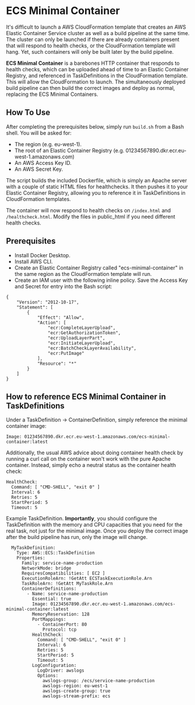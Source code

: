 # ECS Minimal Container

It's difficult to launch a AWS CloudFormation template that creates an AWS Elastic Container Service cluster as well as a build pipeline at the same time. The cluster can only be launched if there are already containers present that will respond to health checks, or the CloudFormation template will hang. Yet, such containers will only be built later by the build pipeline.

**ECS Minimal Container** is a barebones HTTP container that responds to health checks, which can be uploaded ahead of time to an Elastic Container Registry, and referenced in TaskDefinitions in the CloudFormation template. This will allow the CloudFormation to launch. The simultaneously deployed build pipeline can then build the correct images and deploy as normal, replacing the ECS Minimal Containers.

## How To Use

After completing the prerequisites below, simply run `build.sh` from a Bash shell. You will be asked for:

* The region (e.g. eu-west-1).
* The root of an Elastic Container Registry (e.g. 01234567890.dkr.ecr.eu-west-1.amazonaws.com)
* An AWS Access Key ID.
* An AWS Secret Key.

The script builds the included Dockerfile, which is simply an Apache server with a couple of static HTML files for healthchecks. It then pushes it to your Elastic Container Registry, allowing you to reference it in TaskDefinitions in CloudFormation templates.

The container will now respond to health checks on `/index.html` and `/healthcheck.html`. Modify the files in public_html if you need different health checks.

## Prerequisites

* Install Docker Desktop.
* Install AWS CLI.
* Create an Elastic Container Registry called "ecs-minimal-container" in the same region as the CloudFormation template will run.
* Create an IAM user with the following inline policy. Save the Access Key and Secret for entry into the Bash script:

```
{
    "Version": "2012-10-17",
    "Statement": [
        {
            "Effect": "Allow",
            "Action": [
                "ecr:CompleteLayerUpload",
                "ecr:GetAuthorizationToken",
                "ecr:UploadLayerPart",
                "ecr:InitiateLayerUpload",
                "ecr:BatchCheckLayerAvailability",
                "ecr:PutImage"
            ],
            "Resource": "*"
        }
    ]
}
```

## How to reference ECS Minimal Container in TaskDefinitions

Under a TaskDefinition -> ContainerDefinition, simply reference the minimal container image:

`Image: 01234567890.dkr.ecr.eu-west-1.amazonaws.com/ecs-minimal-container:latest`

Additionally, the usual AWS advice about doing container health check by running a curl call on the container won't work with the pure Apache container. Instead, simply echo a neutral status as the container health check:

```
HealthCheck:
  Command: [ "CMD-SHELL", "exit 0" ]
  Interval: 6
  Retries: 5
  StartPeriod: 5
  Timeout: 5
```
Example TaskDefinition. **Importantly**, you should configure the TaskDefinition with the memory and CPU capacities that you need for the real task, not just for the minimal image. Once you deploy the correct image after the build pipeline has run, only the image will change. 

```
  MyTaskDefinition:
    Type: AWS::ECS::TaskDefinition
    Properties:
      Family: service-name-production
      NetworkMode: bridge
      RequiresCompatibilities: [ EC2 ]
      ExecutionRoleArn: !GetAtt ECSTaskExecutionRole.Arn
      TaskRoleArn: !GetAtt MyTaskRole.Arn
      ContainerDefinitions:
        - Name: service-name-production
          Essential: true
          Image: 01234567890.dkr.ecr.eu-west-1.amazonaws.com/ecs-minimal-container:latest
          MemoryReservation: 128
          PortMappings:
            - ContainerPort: 80
              Protocol: tcp
          HealthCheck:
            Command: [ "CMD-SHELL", "exit 0" ]
            Interval: 6
            Retries: 5
            StartPeriod: 5
            Timeout: 5
          LogConfiguration:
            LogDriver: awslogs
            Options:
              awslogs-group: /ecs/service-name-production
              awslogs-region: eu-west-1
              awslogs-create-group: true
              awslogs-stream-prefix: ecs
